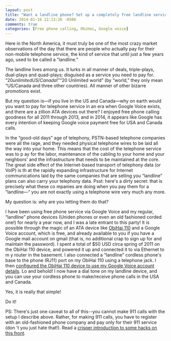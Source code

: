 ```yaml
---
layout: post
title: "Want a landline phone? Set up a completely free landline service"
date: 2014-01-16 22:13:26 -0500
comments: true
categories: [Free phone calling, ObiHai, Google voice]
---
```


Here in the North  America, it must truly be one of the  most crazy market observations of
the day that there are people who actually pay for their non-mobile telephone service, the
kind of service that until just a few years ago, used to be called a “landline.”

The landline lives among us. It lurks in all manner of deals, triple-plays, dual-plays and
quad-plays; disguised  as a service you need  to pay for. “$20  unlimited US/Canada!” “$20
Unlimited world” (by  “world,” they only mean “US/Canada and  three other countries). All
manner of other bizarre promotions exist.

But my question is—if you live in the US and Canada—why on earth would you want to pay for
telephone service in an era when Google  Voice exists, and there are a zillion ATA devices
out there? I enjoyed  free phone calling goodness for all 2011  through 2013, and in 2014,
it appears like  Google has every intention  of keeping Google voice payment  free for USA
and Canada calls.

In the “good-old days” age of telephony, PSTN-based telephone companies were all the rage,
and they needed physical telephone wires to be laid all the way into your home. This means
that the  cost of  the telephone service  was to p  ay for  the labor, maintenance  of the
cabling  to  your home  and  your  neighbors' and  the  infrastructure  that  needs to  be
maintained at the core. The great side effect of the Internet-based transport of telephony
data (or VoIP)  is th at the rapidly expanding  infrastructure for Internet communications
laid by  the same  companies that  are selling you  “landline” plans  can also  carry your
telephony data. Psst: here's  a dirty secret: that is precisely what  these co mpanies are
doing when you pay them for a “landline—“  you are not exactly using a telephone wire very
much any more.

My question is: why are you letting them do that?

I have  been using free phone  service via Google  Voice and my regular,  “landline” phone
devices (Uniden phones or even an old fashioned  corded one!) for nearly a year now, and I
was a late entrant  to this party! It is possible through the magic  of an ATA device like
[ObiHai   110](http://www.amazon.com/OBi110-Service-Bridge-Telephone-Adapter/dp/B0045RMEPI)
and a  Google Voice account,  which is free,  and already available to  you if you  have a
Google mail account on gmail (that is, no  additional crap to sign up for and maintain the
password). I spent a  total of $50 USD circa spring of 2011 on  the ObiHai 110 device, and
powered it  up and connected  it to via Ethernet  to m y  router in the basement.   I also
connected a  “landline” cordless phone's base  to the phone  (RJ11) port on my  ObiHai 110
using a telephone  jack. I then [configured the  ObiHai 110 device to use  my Google Voice
account  details](http://obihai.com/googlevoice.html). Lo and  behold! I  now have  a dial
tone on  my landline device,  and you  can use your  cordless phone to  make/receive phone
calls in the USA and Canada.

Yes, it is really that simple! 

Do it!

PS: There's  just one caveat to  all of this--you cannot  make 911 calls with  the setup I
describe above. Rather,  for making 911 calls, you have to  register with an old-fashioned
phone company  and pay only  for their 911  service (don 't you  just hate that!).  Read a
[crisper         introduction         to         some        hacks         on         this
front](http://michigantelephone.wordpress.com/2011/01/25/review-of-the-obihai-obi110-voip-device-part-3-911-on-the-cheap/).
